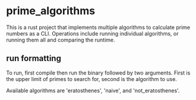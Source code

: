 # prime_algorithms

This is a rust project that implements multiple algorithms to calculate prime numbers as a CLI.
Operations include running individual algorithms, or running them all and comparing the runtime.

## run formatting

To run, first compile then run the binary followed by two arguments. First is the upper limit of primes to search for, second is the algorithm to use.

Available algorithms are 'eratosthenes', 'naive', and 'not_eratosthenes'.
